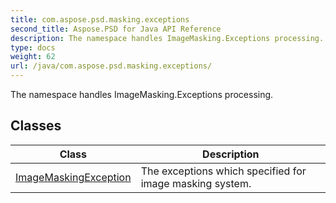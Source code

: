 ```yaml
---
title: com.aspose.psd.masking.exceptions
second_title: Aspose.PSD for Java API Reference
description: The namespace handles ImageMasking.Exceptions processing.
type: docs
weight: 62
url: /java/com.aspose.psd.masking.exceptions/
---
```



The namespace handles ImageMasking.Exceptions processing.


## Classes

| Class | Description |
| --- | --- |
| [ImageMaskingException](../com.aspose.psd.masking.exceptions/imagemaskingexception) | The exceptions which specified for image masking system. |
